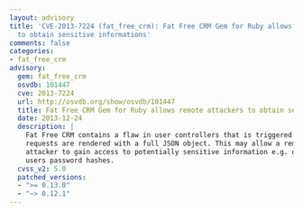 ```yaml
---
layout: advisory
title: 'CVE-2013-7224 (fat_free_crm): Fat Free CRM Gem for Ruby allows remote attackers
  to obtain sensitive informations'
comments: false
categories:
- fat_free_crm
advisory:
  gem: fat_free_crm
  osvdb: 101447
  cve: 2013-7224
  url: http://osvdb.org/show/osvdb/101447
  title: Fat Free CRM Gem for Ruby allows remote attackers to obtain sensitive informations
  date: 2013-12-24
  description: |
    Fat Free CRM contains a flaw in user controllers that is triggered as JSON
    requests are rendered with a full JSON object. This may allow a remote
    attacker to gain access to potentially sensitive information e.g. other
    users password hashes.
  cvss_v2: 5.0
  patched_versions:
  - ">= 0.13.0"
  - "~> 0.12.1"
---
```

